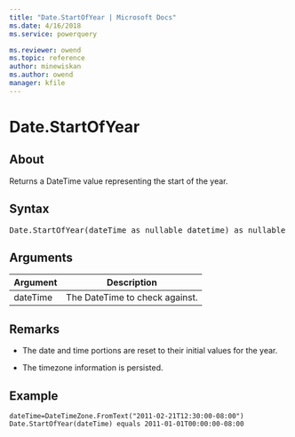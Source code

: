 ```yaml
---
title: "Date.StartOfYear | Microsoft Docs"
ms.date: 4/16/2018
ms.service: powerquery

ms.reviewer: owend
ms.topic: reference
author: minewiskan
ms.author: owend
manager: kfile
---
```

# Date.StartOfYear

  
## About  
Returns a DateTime value representing the start of the year.  
  
## Syntax

<pre>
Date.StartOfYear(dateTime as nullable datetime) as nullable datetime  
</pre>
  
## Arguments  
  
|Argument|Description|  
|------------|---------------|  
|dateTime|The DateTime to check against.|  
  
## Remarks  
  
-   The date and time portions are reset to their initial values for the year.  
  
-   The timezone information is persisted.  
  
## <a name="__goback"></a>Example  
  
```powerquery-m
dateTime=DateTimeZone.FromText("2011-02-21T12:30:00-08:00")   
Date.StartOfYear(dateTime) equals 2011-01-01T00:00:00-08:00  
```  
